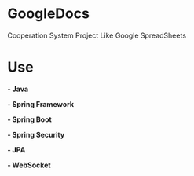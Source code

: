 # GoogleDocs
Cooperation System Project Like Google SpreadSheets

# Use

**- Java**

**- Spring Framework**

**- Spring Boot**

**- Spring Security**

**- JPA**

**- WebSocket**
